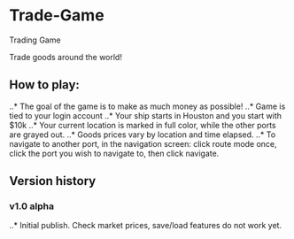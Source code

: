 # Trade-Game
Trading Game

Trade goods around the world!

## How to play:

..* The goal of the game is to make as much money as possible!
..* Game is tied to your login account
..* Your ship starts in Houston and you start with $10k
..* Your current location is marked in full color, while the other ports are grayed out.
..* Goods prices vary by location and time elapsed.
..* To navigate to another port, in the navigation screen:  click route mode once, click the port you wish to navigate to, then click navigate.

## Version history

### v1.0 alpha

..* Initial publish.  Check market prices, save/load features do not work yet.

